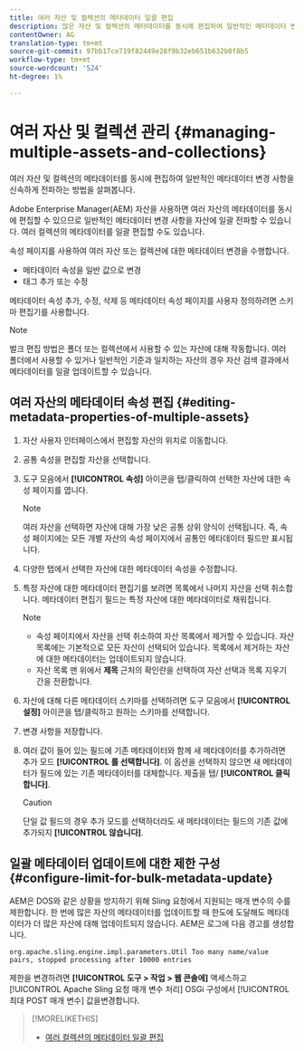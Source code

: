 ```yaml
---
title: 여러 자산 및 컬렉션의 메타데이터 일괄 편집
description: 많은 자산 및 컬렉션의 메타데이터를 동시에 편집하여 일반적인 메타데이터 변경 사항을 신속하게 전파하는 방법을 살펴봅니다.
contentOwner: AG
translation-type: tm+mt
source-git-commit: 97bb17ce719f82449e28f9b32eb651b632b0f8b5
workflow-type: tm+mt
source-wordcount: '524'
ht-degree: 1%

---
```



# 여러 자산 및 컬렉션 관리 {#managing-multiple-assets-and-collections}

여러 자산 및 컬렉션의 메타데이터를 동시에 편집하여 일반적인 메타데이터 변경 사항을 신속하게 전파하는 방법을 살펴봅니다.

Adobe Enterprise Manager(AEM) 자산을 사용하면 여러 자산의 메타데이터를 동시에 편집할 수 있으므로 일반적인 메타데이터 변경 사항을 자산에 일괄 전파할 수 있습니다. 여러 컬렉션의 메타데이터를 일괄 편집할 수도 있습니다.

속성 페이지를 사용하여 여러 자산 또는 컬렉션에 대한 메타데이터 변경을 수행합니다.

* 메타데이터 속성을 일반 값으로 변경
* 태그 추가 또는 수정

메타데이터 속성 추가, 수정, 삭제 등 메타데이터 속성 페이지를 사용자 정의하려면 스키마 편집기를 사용합니다.

>[!NOTE]
>
>벌크 편집 방법은 폴더 또는 컬렉션에서 사용할 수 있는 자산에 대해 작동합니다. 여러 폴더에서 사용할 수 있거나 일반적인 기준과 일치하는 자산의 경우 자산 검색 결과에서 메타데이터를 일괄 업데이트할 수 있습니다.

## 여러 자산의 메타데이터 속성 편집 {#editing-metadata-properties-of-multiple-assets}

1. 자산 사용자 인터페이스에서 편집할 자산의 위치로 이동합니다.
1. 공통 속성을 편집할 자산을 선택합니다.
1. 도구 모음에서 **[!UICONTROL 속성]** 아이콘을 탭/클릭하여 선택한 자산에 대한 속성 페이지를 엽니다.

   >[!NOTE]
   >
   >여러 자산을 선택하면 자산에 대해 가장 낮은 공통 상위 양식이 선택됩니다. 즉, 속성 페이지에는 모든 개별 자산의 속성 페이지에서 공통인 메타데이터 필드만 표시됩니다.

1. 다양한 탭에서 선택한 자산에 대한 메타데이터 속성을 수정합니다.
1. 특정 자산에 대한 메타데이터 편집기를 보려면 목록에서 나머지 자산을 선택 취소합니다. 메타데이터 편집기 필드는 특정 자산에 대한 메타데이터로 채워집니다.

   >[!NOTE]
   >
   >* 속성 페이지에서 자산을 선택 취소하여 자산 목록에서 제거할 수 있습니다. 자산 목록에는 기본적으로 모든 자산이 선택되어 있습니다. 목록에서 제거하는 자산에 대한 메타데이터는 업데이트되지 않습니다.
   >* 자산 목록 맨 위에서 **제목** 근처의 확인란을 선택하여 자산 선택과 목록 지우기 간을 전환합니다.


1. 자산에 대해 다른 메타데이터 스키마를 선택하려면 도구 모음에서 **[!UICONTROL 설정]** 아이콘을 탭/클릭하고 원하는 스키마를 선택합니다.
1. 변경 사항을 저장합니다.
1. 여러 값이 들어 있는 필드에 기존 메타데이터와 함께 새 메타데이터를 추가하려면 추가 모드 **[!UICONTROL 를 선택합니다]**. 이 옵션을 선택하지 않으면 새 메타데이터가 필드에 있는 기존 메타데이터를 대체합니다. 제출을 탭/ **[!UICONTROL 클릭합니다]**.

   >[!CAUTION]
   >
   >단일 값 필드의 경우 추가 모드를 선택하더라도 새 메타데이터는 필드의 기존 값에 추가되지 **[!UICONTROL 않습니다]**.

## 일괄 메타데이터 업데이트에 대한 제한 구성 {#configure-limit-for-bulk-metadata-update}

AEM은 DOS와 같은 상황을 방지하기 위해 Sling 요청에서 지원되는 매개 변수의 수를 제한합니다. 한 번에 많은 자산의 메타데이터를 업데이트할 때 한도에 도달해도 메타데이터가 더 많은 자산에 대해 업데이트되지 않습니다. AEM은 로그에 다음 경고를 생성합니다.

`org.apache.sling.engine.impl.parameters.Util Too many name/value pairs, stopped processing after 10000 entries`

제한을 변경하려면 **[!UICONTROL 도구 > 작업 > 웹 콘솔에]** 액세스하고 [!UICONTROL Apache Sling 요청 매개 변수 처리] OSGi 구성에서 [!UICONTROL 최대 POST 매개 변수] 값을변경합니다.

>[!MORELIKETHIS]
>
>* [여러 컬렉션의 메타데이터 일괄 편집](managing-collections-touch-ui.md#editing-collection-metadata-in-bulk)